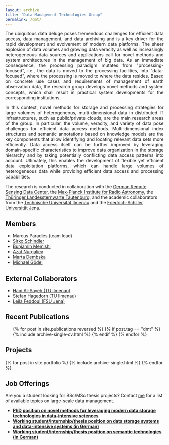 ```yaml
---
layout: archive
title: "Data Management Technologies Group"
permalink: /dmt/
---
```

<p align="justify">
The ubiquitous data deluge poses tremendous challenges for efficient data access, data management, and data archiving and is a key driver for the rapid development and evolvement of modern data platforms.  The sheer explosion of data volumes and growing data veracity as well as increasingly heterogeneous data sources and applications call for novel methods and system architectures in the management of big data. As an immediate consequence, the processing paradigm mutates from "processing-focused", i.e., the data is moved to the processing facilities, into "data-focused", where the processing is moved to where the data resides. Based on concrete use cases and requirements of management of earth observation data, the research group develops novel methods and system concepts, which shall result in practical system developments for the corresponding institutions.</p>

<p align="justify">
In this context, novel methods for storage and processing strategies for large volumes of heterogeneous, multi-dimensional data in distributed IT infrastructures, such as public/private clouds, are the main research areas of the group. In particular, the volume, veracity, and variety of data pose challenges for efficient data access methods. Multi-dimensional index structures and semantic annotations based on knowledge models are the key components that allow identifying and locating relevant data sets more efficiently. Data access itself can be further improved by leveraging domain-specific characteristics to improve data organization in the storage hierarchy and by taking potentially conflicting data access patterns into account. Ultimately, this enables the development of flexible yet efficient data exploitation platforms, which can handle large volumes of heterogeneous data while providing efficient data access and processing capabilities.</p>

The research is conducted in collaboration with the [German Remote Sensing Data Center](https://www.dlr.de/eoc/en/desktopdefault.aspx/tabid-5278/8856_read-15911/), the [Max-Planck Institute for Radio Astronomy](https://www.mpifr-bonn.mpg.de/2169/en), the [Thüringer Landessternwarte Tautenburg](http://www.tls-tautenburg.de/TLS/index.php?id=2&L=1), and the academic collaborators from the [Technische Universität Ilmenau](https://www.tu-ilmenau.de/dbis/) and the [Friedrich-Schiller Universität Jena](http://fusion.cs.uni-jena.de/fusion/).

## Members

* Marcus Paradies (team lead)
* [Sirko Schindler](https://marcusparadies.github.io/dmt/members/~schindler/)
* [Bunjamin Memishi](https://marcusparadies.github.io/dmt/members/~memishi/)
* [Azat Nurgaliev](https://marcusparadies.github.io/dmt/members/~nurgaliev/)
* [Marta Dembska](https://marcusparadies.github.io/dmt/members/~dembska/)
* [Michael Gödel](https://marcusparadies.github.io/dmt/members/~goedel/)

## External Collaborators

* [Hani Al-Sayeh (TU Ilmenau)](https://marcusparadies.github.io/dmt/members/~al-sayeh/)
* [Stefan Hagedorn (TU Ilmenau)](https://marcusparadies.github.io/dmt/members/~hagedorn/)
* [Leila Feddoul (FSU Jena)](https://marcusparadies.github.io/dmt/members/~feddoul/)

## Recent Publications
  <ul>{% for post in site.publications reversed %}
    {% if post.tag == "dmt" %}
      {% include archive-single-cv.html %}
    {% endif %}
  {% endfor %}</ul>
  
## Projects

{% for post in site.portfolio %}
  {% include archive-single.html %}
{% endfor %}

## Job Offerings
Are you a student looking for BSc/MSc thesis projects? Contact [me](mailto:marcus.paradies@dlr.de) for a list of available topics on large-scale data management.

* [**PhD position on novel methods for leveraging modern data storage technologies in data-intensive sciences**](https://www.dlr.de/dlr/jobs/en/desktopdefault.aspx/tabid-10596/1003_read-45027/)
* [**Working student/internship/thesis position on data storage systems and data-intensive systems (in German)**](https://www.dlr.de/dlr/jobs/desktopdefault.aspx/tabid-10596/1003_read-40365/)
* [**Working student/internship/thesis position on semantic technologies (in German)**](https://www.dlr.de/dlr/jobs/desktopdefault.aspx/tabid-10596/1003_read-40377/)
